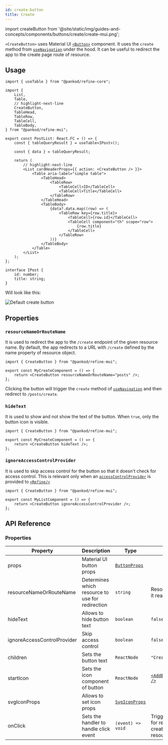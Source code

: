 ```yaml
---
id: create-button
title: Create
---
```


import createButton from '@site/static/img/guides-and-concepts/components/buttons/create/create-mui.png';

`<CreateButton>` uses Material UI [`<Button>`](https://mui.com/material-ui/react-button/) component. It uses the `create` method from [`useNavigation`](/core/hooks/navigation/useNavigation.md) under the hood. It can be useful to redirect the app to the create page route of resource.

## Usage

```tsx title="src/pages/posts/list.tsx"
import { useTable } from "@pankod/refine-core";

import {
    List,
    Table,
    // highlight-next-line
    CreateButton,
    TableHead,
    TableRow,
    TableCell,
    TableBody,
} from "@pankod/refine-mui";

export const PostList: React.FC = () => {
    const { tableQueryResult } = useTable<IPost>();

    const { data } = tableQueryResult;

    return (
        // highlight-next-line
        <List cardHeaderProps={{ action: <CreateButton /> }}>
            <Table aria-label="simple table">
                <TableHead>
                    <TableRow>
                        <TableCell>ID</TableCell>
                        <TableCell>Title</TableCell>
                    </TableRow>
                </TableHead>
                <TableBody>
                    {data?.data.map((row) => (
                        <TableRow key={row.title}>
                            <TableCell>{row.id}</TableCell>
                            <TableCell component="th" scope="row">
                                {row.title}
                            </TableCell>
                        </TableRow>
                    ))}
                </TableBody>
            </Table>
        </List>
    );
};

interface IPost {
    id: number;
    title: string;
}
```

Will look like this:

<div class="img-container">
    <div class="window">
        <div class="control red"></div>
        <div class="control orange"></div>
        <div class="control green"></div>
    </div>
    <img src={createButton} alt="Default create button" />
</div>

## Properties

### `resourceNameOrRouteName`

It is used to redirect the app to the `/create` endpoint of the given resource name. By default, the app redirects to a URL with `/create` defined by the name property of resource object.

```tsx
import { CreateButton } from "@pankod/refine-mui";

export const MyCreateComponent = () => {
    return <CreateButton resourceNameOrRouteName="posts" />;
};
```

Clicking the button will trigger the `create` method of [`useNavigation`](/core/hooks/navigation/useNavigation.md) and then redirect to `/posts/create`.

### `hideText`

It is used to show and not show the text of the button. When `true`, only the button icon is visible.

```tsx
import { CreateButton } from "@pankod/refine-mui";

export const MyCreateComponent = () => {
    return <CreateButton hideText />;
};
```

### `ignoreAccessControlProvider`

It is used to skip access control for the button so that it doesn't check for access control. This is relevant only when an [`accessControlProvider`](/core/providers/accessControl-provider.md) is provided to [`<Refine/>`](/core/components/refine-config.md)

```tsx
import { CreateButton } from "@pankod/refine-mui";

export const MyListComponent = () => {
    return <CreateButton ignoreAccessControlProvider />;
};
```

## API Reference

### Properties

| Property                    | Description                                      | Type                                                              | Default                                                                                                                       |
| --------------------------- | ------------------------------------------------ | ----------------------------------------------------------------- | ----------------------------------------------------------------------------------------------------------------------------- |
| props                       | Material UI button props                         | [`ButtonProps`](https://mui.com/material-ui/api/button/)          |
| resourceNameOrRouteName     | Determines which resource to use for redirection | `string`                                                          | Resource name that it reads from route                                                                                        |
| hideText                    | Allows to hide button text                       | `boolean`                                                         | `false`                                                                                                                       |
| ignoreAccessControlProvider | Skip access control                              | `boolean`                                                         | `false`                                                                                                                       |
| children                    | Sets the button text                             | `ReactNode`                                                       | `"Create"`                                                                                                                    |
| startIcon                   | Sets the icon component of button                | `ReactNode`                                                       | [`<AddBoxOutlinedIcon />`](https://mui.com/material-ui/material-icons/?query=add+box&theme=Outlined&selected=AddBoxOutlined/) |
| svgIconProps                | Allows to set icon props                         | [`SvgIconProps`](https://mui.com/material-ui/api/svg-icon/#props) |                                                                                                                               |
| onClick                     | Sets the handler to handle click event           | `(event) => void`                                                 | Triggers navigation for redirect to the create page of resource                                                               |
